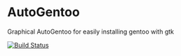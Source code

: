 # AutoGentoo
Graphical AutoGentoo for easily installing gentoo with gtk

[![Build Status](https://travis-ci.org/AutoGentoo/AutoGentoo.svg?branch=dev)](https://travis-ci.org/AutoGentoo/AutoGentoo)

